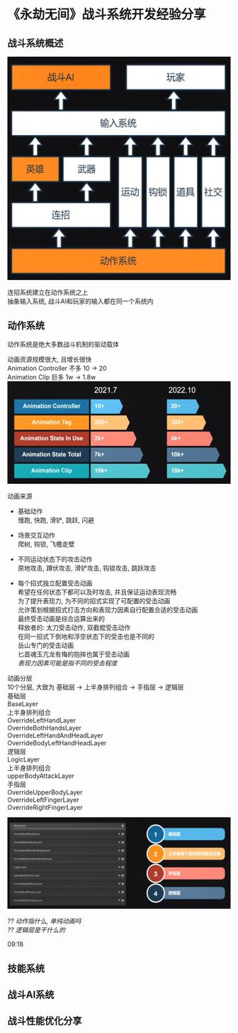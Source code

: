 ﻿《永劫无间》战斗系统开发经验分享
==
## 战斗系统概述  

![动作框架.png](Image/动作框架.png)  

连招系统建立在动作系统之上  
抽象输入系统, 战斗AI和玩家的输入都在同一个系统内  

## 动作系统  

动作系统是绝大多数战斗机制的驱动载体  

动画资源规模很大, 且增长很快  
Animation Controller 不多 10 -> 20  
Animation Clip 巨多 1w -> 1.8w  
![动画资源规模](Image/动画资源规模.png)  

动画来源  
- 基础动作  
  慢跑, 快跑, 滑铲, 跳跃, 闪避  
  
- 场景交互动作  
  爬树, 钩锁, 飞檐走壁  
  
- 不同运动状态下的攻击动作  
  原地攻击, 蹲伏攻击, 滑铲攻击, 钩锁攻击, 跳跃攻击  
  
- 每个招式独立配置受击动画  
  希望在任何状态下都可以及时攻击, 并且保证运动表现流畅  
  为了提升表现力, 为不同的招式实现了可配置的受击动画  
  允许策划根据招式打击方向和表现力因素自行配置合适的受击动画  
  最终受击动画是综合运算出来的  
  释放者的: 太刀受击动作, 双截棍受击动作  
  在同一招式下倒地和浮空状态下的受击也是不同的  
  岳山专门的受击动画  
  匕首魂玉亢龙有悔的抱摔也属于受击动画  
  _表现力因素可能是指不同的受击程度_  

动画分层  
10个分层, 大致为 基础层 -> 上半身排列组合 -> 手指层 -> 逻辑层  
基础层  
BaseLayer  
上半身排列组合  
OverrideLeftHandLayer  
OverrideBothHandsLayer  
OverrideLeftHandAndHeadLayer  
OverrideBodyLeftHandHeadLayer  
逻辑层  
LogicLayer  
上半身排列组合  
upperBodyAttackLayer  
手指层  
OverrideUpperBodyLayer  
OverrideLeftFingerLayer  
OverrideRightFingerLayer  

![动画分层](Image/动画分层.png)  

_?? 动作指什么, 单纯动画吗_    
_?? 逻辑层是干什么的_  

09:18  

## 技能系统  




## 战斗AI系统  




## 战斗性能优化分享  